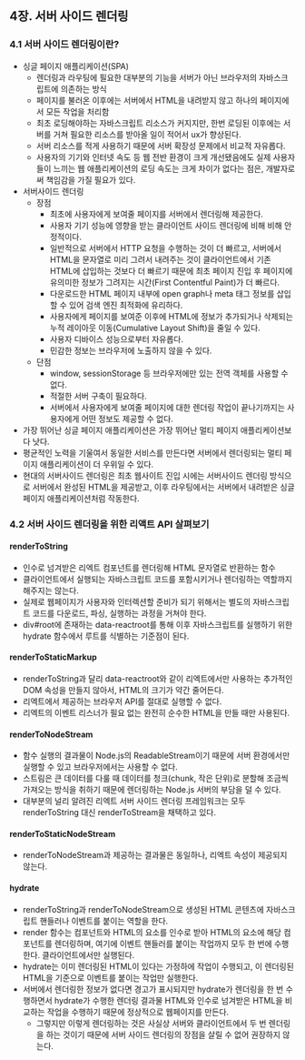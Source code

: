 ## 4장. 서버 사이드 렌더링

### 4.1 서버 사이드 렌더링이란?

- 싱글 페이지 애플리케이션(SPA)
  - 렌더링과 라우팅에 필요한 대부분의 기능을 서버가 아닌 브라우저의 자바스크립트에 의존하는 방식
  - 페이지를 불러온 이후에는 서버에서 HTML을 내려받지 않고 하나의 페이지에서 모든 작업을 처리함
  - 최초 로딩해야하는 자바스크립트 리소스가 커지지만, 한번 로딩된 이후에는 서버를 거쳐 필요한 리소스를 받아올 일이 적어서 ux가 향상된다.
  - 서버 리소스를 적게 사용하기 때문에 서버 확장성 문제에서 비교적 자유롭다.
  - 사용자의 기기와 인터넷 속도 등 웹 전반 환경이 크게 개선됐음에도 실제 사용자들이 느끼는 웹 애플리케이션의 로딩 속도는 크게 차이가 없다는 점은, 개발자로써 책임감을 가질 필요가 있다.
- 서버사이드 렌더링
  - 장점
    - 최초에 사용자에게 보여줄 페이지를 서버에서 렌더링해 제공한다.
    - 사용자 기기 성능에 영향을 받는 클라이언트 사이드 렌더링에 비해 비해 안정적이다.
    - 일반적으로 서버에서 HTTP 요청을 수행하는 것이 더 빠르고, 서버에서 HTML을 문자열로 미리 그려서 내려주는 것이 클라이언트에서 기존 HTML에 삽입하는 것보다 더 빠르기 때문에 최초 페이지 진입 후 페이지에 유의미한 정보가 그려지는 시간(First Contentful Paint)가 더 빠르다.
    - 다운로드한 HTML 페이지 내부에 open graph나 meta 태그 정보를 삽입할 수 있어 검색 엔진 최적화에 유리하다.
    - 사용자에게 페이지를 보여준 이후에 HTML에 정보가 추가되거나 삭제되는 누적 레이아웃 이동(Cumulative Layout Shift)을 줄일 수 있다.
    - 사용자 디바이스 성능으로부터 자유롭다.
    - 민감한 정보는 브라우저에 노출하지 않을 수 있다.
  - 단점
    - window, sessionStorage 등 브라우저에만 있는 전역 객체를 사용할 수 없다.
    - 적절한 서버 구축이 필요하다.
    - 서버에서 사용자에게 보여줄 페이지에 대한 렌더링 작업이 끝나기까지는 사용자에게 어떤 정보도 제공할 수 없다.
- 가장 뛰어난 싱글 페이지 애플리케이션은 가장 뛰어난 멀티 페이지 애플리케이션보다 낫다.
- 평균적인 노력을 기울여서 동일한 서비스를 만든다면 서버에서 렌더링되는 멀티 페이지 애플리케이션이 더 우위일 수 있다.
- 현대의 서버사이드 렌더링은 최초 웹사이트 진입 시에는 서버사이드 렌더링 방식으로 서버에서 완성된 HTML을 제공받고, 이후 라우팅에서는 서버에서 내려받은 싱글 페이지 애플리케이션처럼 작동한다.

### 4.2 서버 사이드 렌더링을 위한 리액트 API 살펴보기

#### renderToString

- 인수로 넘겨받은 리엑트 컴포넌트를 렌더링해 HTML 문자열로 반환하는 함수
- 클라이언트에서 실행되는 자바스크립트 코드를 포함시키거나 렌더링하는 역할까지 해주지는 않는다.
- 실제로 웹페이지가 사용자와 인터렉션할 준비가 되기 위해서는 별도의 자바스크립트 코드를 다운로드, 파싱, 실행하는 과정을 거쳐야 한다.
- div#root에 존재하는 data-reactroot를 통해 이후 자바스크립트를 실행하기 위한 hydrate 함수에서 루트를 식별하는 기준점이 된다.

#### renderToStaticMarkup

- renderToString과 달리 data-reactroot와 같이 리엑트에서만 사용하는 추가적인 DOM 속성을 만들지 않아서, HTML의 크기가 약간 줄어든다.
- 리엑트에서 제공하는 브라우저 API를 절대로 실행할 수 없다.
- 리엑트의 이벤트 리스너가 필요 없는 완전히 순수한 HTML을 만들 때만 사용된다.

#### renderToNodeStream

- 함수 실행의 결과물이 Node.js의 ReadableStream이기 때문에 서버 환경에서만 실행할 수 있고 브라우저에서는 사용할 수 없다.
- 스트림은 큰 데이터를 다룰 때 데이터를 청크(chunk, 작은 단위)로 분할해 조금씩 가져오는 방식을 취하기 때문에 렌더링하는 Node.js 서버의 부담을 덜 수 있다.
- 대부분의 널리 알려진 리엑트 서버 사이드 렌더링 프레임워크는 모두 renderToString 대신 renderToStream을 채택하고 있다.

#### renderToStaticNodeStream

- renderToNodeStream과 제공하는 결과물은 동일하나, 리엑트 속성이 제공되지 않는다.

#### hydrate

- renderToString과 renderToNodeStream으로 생성된 HTML 콘텐츠에 자바스크립트 핸들러나 이벤트를 붙이는 역할을 한다.
- render 함수는 컴포넌트와 HTML의 요소를 인수로 받아 HTML의 요소에 해당 컴포넌트를 렌더링하며, 여기에 이벤트 핸들러를 붙이는 작업까지 모두 한 번에 수행한다. 클라이언트에서만 실행된다.
- hydrate는 이미 렌더링된 HTML이 있다는 가정하에 작업이 수행되고, 이 렌더링된 HTML을 기준으로 이벤트를 붙이는 작업만 실행한다.
- 서버에서 렌더링한 정보가 없다면 경고가 표시되지만 hydrate가 렌더링을 한 번 수행하면서 hydrate가 수행한 렌더링 결과물 HTML와 인수로 넘겨받은 HTML을 비교하는 작업을 수행하기 때문에 정상적으로 웹페이지를 만든다.
  - 그렇지만 이렇게 렌더링하는 것은 사실상 서버와 클라이언트에서 두 번 렌더링을 하는 것이기 때문에 서버 사이드 렌더링의 장점을 살릴 수 없어 권장하지 않는다.

